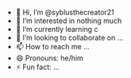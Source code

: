 - 👋 Hi, I’m @syblusthecreator21
- 👀 I’m interested in nothing much
- 🌱 I’m currently learning c
- 💞️ I’m looking to collaborate on ...
- 📫 How to reach me ...
- 😄 Pronouns: he/him
- ⚡ Fun fact: ...

<!---
syblusthecreator21/syblusthecreator21 is a ✨ special ✨ repository because its `README.md` (this file) appears on your GitHub profile.
You can click the Preview link to take a look at your changes.
--->
